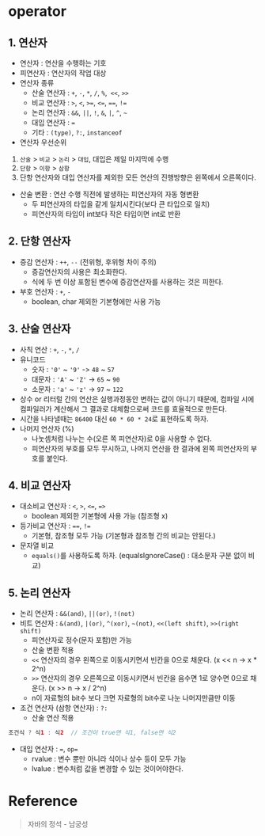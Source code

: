 # operator

## 1. 연산자
- 연산자 : 연산을 수행하는 기호
- 피연산자 : 연산자의 작업 대상
- 연산자 종류
    + 산술 연산자 : `+`, `-`, `*`, `/`, `%`,` <<`, `>>`
    + 비교 연산자 : `>`, `<`, `>=`, `<=`, `==`, `!=`
    + 논리 연산자 : `&&`, `||`, `!`, `&`, `|`, `^`, `~`
    + 대입 연산자 : `=`
    + 기타 : `(type)`, `?:`, `instanceof`
- 연산자 우선순위
1. `산술` > `비교` > `논리` > `대입`, 대입은 제일 마지막에 수행
2. `단항` > `이항` > `삼항`
3. 단항 연산자와 대입 연산자를 제외한 모든 연산의 진행방향은 왼쪽에서 오른쪽이다.
- 산술 변환 : 연산 수행 직전에 발생하는 피연산자의 자동 형변환
    + 두 피연산자의 타입을 같게 일치시킨다(보다 큰 타입으로 일치)
    + 피연산자의 타입이 int보다 작은 타입이면 int로 반환

## 2. 단항 연산자
- 증감 연산자 : `++`, `--` (전위형, 후위형 차이 주의)
    + 증감연산자의 사용은 최소화한다.
    + 식에 두 번 이상 포함된 변수에 증감연산자를 사용하는 것은 피한다.
- 부호 연산자 : `+`, `-`
    + boolean, char 제외한 기본형에만 사용 가능

## 3. 산술 연산자
- 사칙 연산 : `+`, `-`, `*`, `/`
- 유니코드
    + 숫자 : `'0'` ~ `'9'` -> `48` ~ `57`
    + 대문자 : `'A'` ~ `'Z'` -> `65` ~ `90`
    + 소문자 : `'a'` ~ `'z'` -> `97` ~ `122`
- 상수 or 리터럴 간의 연산은 실행과정동안 변하는 값이 아니기 때문에, 컴파일 시에 컴파일러가 계산해서 그 결과로 대체함으로써 코드를 효율적으로 만든다.
- 시간을 나타낼때는 `86400` 대신 `60 * 60 * 24`로 표현하도록 하자.
- 나머지 연산자 (%)
    + 나눗셈처럼 나누는 수(오른 쪽 피연산자)로 0을 사용할 수 없다.
    + 피연산자의 부호를 모두 무시하고, 나머지 연산을 한 결과에 왼쪽 피연산자의 부호를 붙인다.

## 4. 비교 연산자
- 대소비교 연산자 : `<`, `>`, `<=`, `=>`
    + boolean 제외한 기본형에 사용 가능 (참조형 x)
- 등가비교 연산자 : `==`, `!=`
    + 기본형, 참조형 모두 가능 (기본형과 참조형 간의 비교는 안된다.)
- 문자열 비교
    + `equals()`를 사용하도록 하자. (equalsIgnoreCase() : 대소문자 구분 없이 비교)

## 5. 논리 연산자
- 논리 연산자 : `&&(and)`, `||(or)`, `!(not)`
- 비트 연산자 : `&(and)`, `|(or)`, `^(xor)`, `~(not)`, `<<(left shift)`, `>>(right shift)`
    + 피연산자로 정수(문자 포함)만 가능
    + 산술 변환 적용
    + `<<` 연산자의 경우 왼쪽으로 이동시키면서 빈칸을 0으로 채운다. (x << n -> x * 2^n)
    + `>>` 연산자의 경우 오른쪽으로 이동시키면서 빈칸을 음수면 1로 양수면 0으로 채운다. (x >> n -> x / 2^n)
    + n이 자료형의 bit수 보다 크면 자료형의 bit수로 나눈 나머지만큼만 이동
- 조건 연산자 (삼항 연산자) : `?:`
    + 산술 연산 적용
```java
조건식 ? 식1 : 식2  // 조건이 true면 식1, false면 식2
```
- 대입 연산자 : `=`, `op=`
    + rvalue : 변수 뿐만 아니라 식이나 상수 등이 모두 가능
    + lvalue : 변수처럼 값을 변경할 수 있는 것이어야한다.

# Reference
> 자바의 정석 - 남궁성
